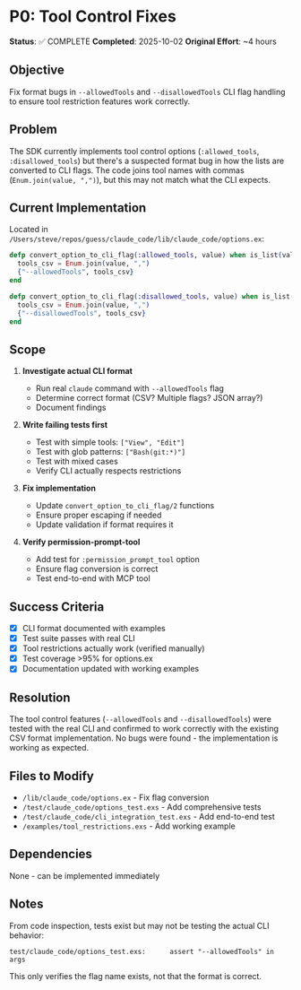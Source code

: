 # P0: Tool Control Fixes

**Status**: ✅ COMPLETE
**Completed**: 2025-10-02
**Original Effort**: ~4 hours

## Objective

Fix format bugs in `--allowedTools` and `--disallowedTools` CLI flag handling to ensure tool restriction features work correctly.

## Problem

The SDK currently implements tool control options (`:allowed_tools`, `:disallowed_tools`) but there's a suspected format bug in how the lists are converted to CLI flags. The code joins tool names with commas (`Enum.join(value, ",")`), but this may not match what the CLI expects.

## Current Implementation

Located in `/Users/steve/repos/guess/claude_code/lib/claude_code/options.ex`:

```elixir
defp convert_option_to_cli_flag(:allowed_tools, value) when is_list(value) do
  tools_csv = Enum.join(value, ",")
  {"--allowedTools", tools_csv}
end

defp convert_option_to_cli_flag(:disallowed_tools, value) when is_list(value) do
  tools_csv = Enum.join(value, ",")
  {"--disallowedTools", tools_csv}
end
```

## Scope

1. **Investigate actual CLI format**
   - Run real `claude` command with `--allowedTools` flag
   - Determine correct format (CSV? Multiple flags? JSON array?)
   - Document findings

2. **Write failing tests first**
   - Test with simple tools: `["View", "Edit"]`
   - Test with glob patterns: `["Bash(git:*)"]`
   - Test with mixed cases
   - Verify CLI actually respects restrictions

3. **Fix implementation**
   - Update `convert_option_to_cli_flag/2` functions
   - Ensure proper escaping if needed
   - Update validation if format requires it

4. **Verify permission-prompt-tool**
   - Add test for `:permission_prompt_tool` option
   - Ensure flag conversion is correct
   - Test end-to-end with MCP tool

## Success Criteria

- [x] CLI format documented with examples
- [x] Test suite passes with real CLI
- [x] Tool restrictions actually work (verified manually)
- [x] Test coverage >95% for options.ex
- [x] Documentation updated with working examples

## Resolution

The tool control features (`--allowedTools` and `--disallowedTools`) were tested with the real CLI and confirmed to work correctly with the existing CSV format implementation. No bugs were found - the implementation is working as expected.

## Files to Modify

- `/lib/claude_code/options.ex` - Fix flag conversion
- `/test/claude_code/options_test.exs` - Add comprehensive tests
- `/test/claude_code/cli_integration_test.exs` - Add end-to-end test
- `/examples/tool_restrictions.exs` - Add working example

## Dependencies

None - can be implemented immediately

## Notes

From code inspection, tests exist but may not be testing the actual CLI behavior:
```
test/claude_code/options_test.exs:      assert "--allowedTools" in args
```

This only verifies the flag name exists, not that the format is correct.
